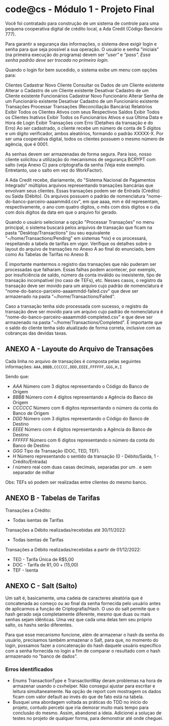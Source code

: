 # code@cs - Módulo 1 - Projeto Final

Você foi contratado para construção de um sistema de controle para uma pequena cooperativa digital de crédito local, a Ada Credit (Código Bancário 777).

Para garantir a segurança das informações, o sistema deve exigir login e senha para que seja possível a sua operação.
O usuário e senha "iniciais" (na primeira execução do programa) devem ser *"user"* e *"pass". *Essa senha padrão deve ser trocada no primeiro login**.

Quando o login for bem sucedido, o sistema exibe um menu com opções para:

Clientes
Cadastrar Novo Cliente
Consultar os Dados de um Cliente existente
Alterar o Cadastro de um Cliente existente
Desativar Cadastro de um Cliente existente
Funcionários
Cadastrar Novo Funcionário
Alterar Senha de um Funcionário existente
Desativar Cadastro de um Funcionário existente
Transações
Processar Transações (Reconciliação Bancária)
Relatórios
Exibir Todos os Clientes Ativos com seus Respectivos Saldos
Exibir Todos os Clientes Inativos
Exibir Todos os Funcionários Ativos e sua Última Data e Hora de Login
Exibir Transações com Erro (Detalhes da transação e do Erro)
Ao ser cadastrado, o cliente recebe um número de conta de 5 dígitos e um dígito verificador, ambos aleatórios, formando o padrão XXXXX-X.
Por ser uma cooperativa digital, todos os clientes possuem o mesmo número de agência, que é 0001.

As senhas devem ser armazenadas de forma segura. Para isso, nosso cliente solicitou a utilização do mecanismos de segurança BCRYPT com salto (veja Anexo C) para criptografia da senha (Veja este exemplo. Entretanto, use o salto em vez do WorkFactor).

A Ada Credit recebe, diariamente, do "Sistema Nacional de Pagamentos Integrado" múltiplos arquivos representando transações bancárias que envolvam seus clientes. Essas transações podem ser de Entrada (Crédito) ou Saída (Débito). Os arquivos possuem o padrão de nomenclatura "nome-do-banco-parceiro-aaaammdd.csv", em que aaaa, mm e dd representam, respectivamente, o ano com quatro dígitos, o mês com dois dígitos e o dia com dois dígitos da data em que o arquivo foi gerado.

Quando o usuário selecionar a opção "Processar Transações" no menu principal, o sistema buscará pelos arquivos de transação que ficam na pasta "Desktop/Transactions" (ou seu equivalente "~/home/Transactions/Pending" em sistemas *nix) e os processará, respeitando a tabela de tarifas em vigor. Verifique os detalhes sobre o layout do arquivo de transações no Anexo A ao final do enunciado, bem como As Tabelas de Tarifas no Anexo B.

É importante mantermos o registro das transações que não puderam ser processadas que falharam. Essas falhas podem acontecer, por exemplo, por insuficiência de saldo, número da conta inválido ou inexistente, tipo de transação incompatível (no caso de TEFs), etc. Nesses casos, o registro da transação deve ser movido para um arquivo cujo padrão de nomenclatura é "nome-do-banco-parceiro-aaaammdd-failed.csv" que deve ser armazenado na pasta "~/home/Transactions/Failed".

Caso a transação tenha sido processada com sucesso, o registro da transação deve ser movido para um arquivo cujo padrão de nomenclatura é "nome-do-banco-parceiro-aaaammdd-completed.csv" e que deve ser armazenado na pasta "~/home/Transactions/Completed". É importante que o saldo do cliente tenha sido atualizado de forma correta, inclusive com as cobranças das devidas taxas.

## ANEXO A - Layoute do Arquivo de Transações
Cada linha no arquivo de transações é composta pelas seguintes informações:
`AAA,BBBB,CCCCCC,DDD,EEEE,FFFFFF,GGG,H,I`

Sendo que:
- *AAA* Número com 3 dígitos representando o Código do Banco de Origem
- *BBBB* Número com 4 dígitos representando a Agência do Banco de Origem
- *CCCCCC* Número com 6 dígitos representando o número da conta do Banco de Origem
- *DDD* Número com 3 dígitos representando o Código do Banco de Destino
- *EEEE* Número com 4 dígitos representando a Agência do Banco de Destino
- *FFFFFF* Número com 6 dígitos representando o número da conta do Banco de Destino
- *GGG* Tipo da Transação (DOC, TED, TEF).
- *H* Número representando o sentido da transação (0 - Débito/Saída, 1 - Crédito/Entrada)
- *I* número real com duas casas decimais, separadas por um . e sem separador de milhar

Obs: TEFs só podem ser realizadas entre clientes do mesmo banco.

## ANEXO B - Tabelas de Tarifas
Transações a Crédito:
- Todas isentas de Tarifas

Transações a Débito realizadas/recebidas até 30/11/2022:
- Todas isentas de Tarifas

Transações a Débito realizadas/recebidas a partir de 01/12/2022:
- TED - Tarifa Única de R$5,00
- DOC - Tarifa de R$1,00 + (1% da Transação limitado a R$5,00)
- TEF - Isenta

## ANEXO C - Salt (Salto)
Um salt é, basicamente, uma cadeia de caracteres aleatória que é concatenada ao começo ou ao final da senha fornecida pelo usuário antes de aplicarmos a função de Criptografia/Hash. O uso do salt permite que o hash gerado seja completamente diferente, mesmo que duas ou mais senhas sejam idênticas. Uma vez que cada uma delas tem seu próprio salto, os hashs serão diferentes.

Para que esse mecanismo funcione, além de armazenar o hash da senha do usuário, precisamos também armazenar o Salt, para que, no momento do login, possamos fazer a concatenação do hash daquele usuário específico com a senha fornecida no login a fim de comparar o resultado com o hash armazenado no "banco de dados".

### Erros identificados
- Enums TransactionType e TransactionWay deram problemas na hora de armazenar usando o csvhelper. Não consegui ajustar para escritar e leitura simultaneamente. Na opção de report com mostragem os dados ficam com valor default ao invés do que de fato está na tabela.
- Busquei uma abordagem voltada as práticas do TDD no inicio do projeto, contudo percebi que iria demorar muito mais tempo para conclusão do mesmo. Assim, abandonei a ideia. Adicionei a soluçao de testes no projeto de qualquer forma, para demonstrar até onde cheguei.
